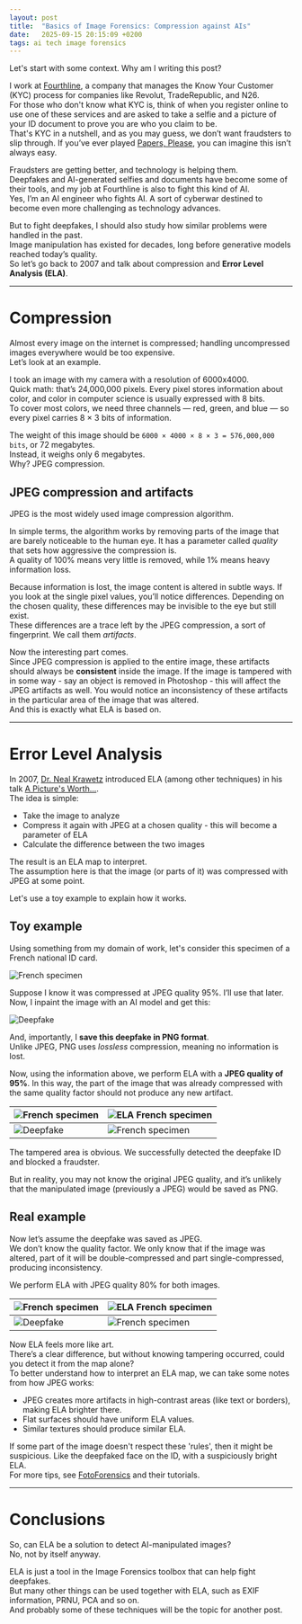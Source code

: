 ```yaml
---
layout: post
title:  "Basics of Image Forensics: Compression against AIs"
date:   2025-09-15 20:15:09 +0200
tags: ai tech image forensics 
---
```


Let's start with some context. Why am I writing this post?

I work at [Fourthline](https://www.fourthline.com/), a company that manages the Know Your Customer (KYC) process for companies like Revolut, TradeRepublic, and N26. <br>
For those who don't know what KYC is, think of when you register online to use one of these services and are asked to take a selfie and a picture of your ID document to prove you are who you claim to be. <br>
That's KYC in a nutshell, and as you may guess, we don’t want fraudsters to slip through. If you’ve ever played [Papers, Please](https://en.wikipedia.org/wiki/Papers,_Please), you can imagine this isn’t always easy. <br>

Fraudsters are getting better, and technology is helping them. <br>
Deepfakes and AI-generated selfies and documents have become some of their tools, and my job at Fourthline is also to fight this kind of AI. <br>
Yes, I’m an AI engineer who fights AI. A sort of cyberwar destined to become even more challenging as technology advances. <br>

But to fight deepfakes, I should also study how similar problems were handled in the past. <br>
Image manipulation has existed for decades, long before generative models reached today’s quality. <br>
So let’s go back to 2007 and talk about compression and **Error Level Analysis (ELA)**.

---

# Compression

Almost every image on the internet is compressed; handling uncompressed images everywhere would be too expensive. <br>
Let’s look at an example. <br>

I took an image with my camera with a resolution of 6000x4000. <br>
Quick math: that’s 24,000,000 pixels. Every pixel stores information about color, and color in computer science is usually expressed with 8 bits. <br>
To cover most colors, we need three channels — red, green, and blue — so every pixel carries 8 × 3 bits of information. <br>

The weight of this image should be `6000 × 4000 × 8 × 3 = 576,000,000 bits`, or 72 megabytes. <br>
Instead, it weighs only 6 megabytes. <br> 
Why? JPEG compression. <br> 

## JPEG compression and artifacts

JPEG is the most widely used image compression algorithm. <br>

In simple terms, the algorithm works by removing parts of the image that are barely noticeable to the human eye. It has a parameter called *quality* that sets how aggressive the compression is.  
A quality of 100% means very little is removed, while 1% means heavy information loss. <br>

Because information is lost, the image content is altered in subtle ways. If you look at the single pixel values, you’ll notice differences. Depending on the chosen quality, these differences may be invisible to the eye but still exist. <br>
These differences are a trace left by the JPEG compression, a sort of fingerprint. We call them *artifacts*. <br>

Now the interesting part comes. <br> 
Since JPEG compression is applied to the entire image, these artifacts should always be **consistent** inside the image. 
If the image is tampered with in some way - say an object is removed in Photoshop - this will affect the JPEG artifacts as well.
You would notice an inconsistency of these artifacts in the particular area of the image that was altered. <br>
And this is exactly what ELA is based on.

---

# Error Level Analysis

In 2007, [Dr. Neal Krawetz](https://www.hackerfactor.com/) introduced ELA (among other techniques) in his talk [A Picture's Worth...](https://www.blackhat.com/html/bh-usa-07/bh-usa-07-speakers.html#Krawetz). <br>
The idea is simple:

 - Take the image to analyze  
 - Compress it again with JPEG at a chosen quality - this will become a parameter of ELA
 - Calculate the difference between the two images  

The result is an ELA map to interpret. <br> 
The assumption here is that the image (or parts of it) was compressed with JPEG at some point. <br>

Let's use a toy example to explain how it works. <br>

## Toy example

Using something from my domain of work, let's consider this specimen of a French national ID card. <br>

![French specimen](/assets/images/ela/original.jpg)

Suppose I know it was compressed at JPEG quality 95%. I’ll use that later. <br>
Now, I inpaint the image with an AI model and get this:

![Deepfake](/assets/images/ela/deepfake.png)

And, importantly, I **save this deepfake in PNG format**. <br>
Unlike JPEG, PNG uses *lossless* compression, meaning no information is lost. <br>

Now, using the information above, we perform ELA with a **JPEG quality of 95%**.
In this way, the part of the image that was already compressed with the same quality factor should not produce any new artifact.

| ![French specimen](/assets/images/ela/original.jpg)  | ![ELA French specimen](/assets/images/ela/ela_original.jpg)  |
|---|---|
| ![Deepfake](/assets/images/ela/deepfake.png)  | ![French specimen](/assets/images/ela/ela_deepfake.jpg)  |

The tampered area is obvious. We successfully detected the deepfake ID and blocked a fraudster. <br>

But in reality, you may not know the original JPEG quality, and it’s unlikely that the manipulated image (previously a JPEG) would be saved as PNG.

## Real example

Now let’s assume the deepfake was saved as JPEG. <br>
We don’t know the quality factor. We only know that if the image was altered, part of it will be double-compressed and part single-compressed, producing inconsistency.  

We perform ELA with JPEG quality 80% for both images.

| ![French specimen](/assets/images/ela/original.jpg)  | ![ELA French specimen](/assets/images/ela/ela_original_80.jpg)  |
|---|---|
| ![Deepfake](/assets/images/ela/deepfake.png)  | ![French specimen](/assets/images/ela/ela_deepfake_80.jpg)  |

Now ELA feels more like art. <br>
There’s a clear difference, but without knowing tampering occurred, could you detect it from the map alone? <br>
To better understand how to interpret an ELA map, we can take some notes from how JPEG works: <br>

- JPEG creates more artifacts in high-contrast areas (like text or borders), making ELA brighter there.  
- Flat surfaces should have uniform ELA values.  
- Similar textures should produce similar ELA.  

If some part of the image doesn't respect these 'rules', then it might be suspicious. Like the deepfaked face on the ID, with a suspiciously bright ELA. <br>
For more tips, see [FotoForensics](https://fotoforensics.com) and their tutorials.

---

# Conclusions

So, can ELA be a solution to detect AI-manipulated images? <br>
No, not by itself anyway. <br>

ELA is just a tool in the Image Forensics toolbox that can help fight deepfakes. <br>
But many other things can be used together with ELA, such as EXIF information, PRNU, PCA and so on. <br>
And probably some of these techniques will be the topic for another post.

